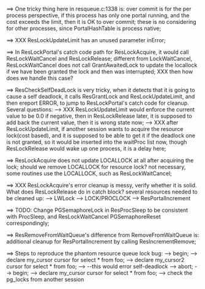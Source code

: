 ==> One tricky thing here in resqueue.c:1338 is:
	over commit is for the per process perspective, if this process has only one
	portal running, and the cost exceeds the limit, then it is OK to over
	commit; these is no considering for other processes, since PortalHashTable
	is process native;

==> XXX ResLockUpdateLimit has an unused parameter inError;

==> In ResLockPortal's catch code path for ResLockAcquire, it would call
	ResLockWaitCancel and ResLockRelease; different from LockWaitCancel,
	ResLockWaitCancel does not call GrantAwaitedLock to update the locallock if
	we have been granted the lock and then was interrupted; XXX then how does we
	handle this case?

==> ResCheckSelfDeadLock is very tricky, when it detects that it is going to
	cause a self deadlock, it calls ResGrantLock and ResLockUpdateLimit, and
	then ereport ERROR, to jump to ResLockPortal's catch code for cleanup.
	Several questions:
	--> XXX ResLockUpdateLimit would enforce the current value to be 0.0 if
	negative, then in ResLockRelease later, it is supposed to add back the
	current value, then it is wrong state now;
	--> XXX after ResLockUpdateLimit, if another session wants to acquire the
	resource lock(cost based), and it is supposed to be able to get it if the
	deadlock one is not granted, so it would be inserted into the waitProc list
	now, though ResLockRelease would wake up one process, it is a delay here;

==> ResLockAcquire does not update LOCALLOCK at all after acquiring the lock;
	should we remove LOCALLOCK for resource lock? not necessary, some routines
	use the LOCALLOCK, such as ResLockWaitCancel;

==> XXX ResLockAcquire's error cleanup is messy, verify whether it is solid. What
	does ResLockRelease do in catch block? several resources needed to be
	cleaned up:
	--> LWLock
	--> LOCK/PROCLOCK
	--> ResPortalIncrement

==> TODO: Change PGSemaphoreLock in ResProcSleep to be consistent with ProcSleep, and
	ResLockWaitCancel PGSemaphoreReset correspondingly;

==> ResRemoveFromWaitQueue's difference from RemoveFromWaitQueue is: additional
	cleanup for ResPortalIncrement by calling ResIncrementRemove;

==> Steps to reproduce the phantom resource queue lock bug:
	--> begin;
	--> declare my_cursor cursor for select * from foo;
	--> declare my_cursor2 cursor for select * from foo;
	--> --this would error self-deadlock
	--> abort;
	--> begin;
	--> declare my_cursor cursor for select * from foo;
	--> check the pg_locks from another session
